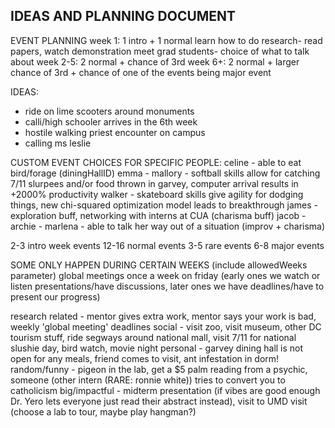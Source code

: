## IDEAS AND PLANNING DOCUMENT

EVENT PLANNING
week 1: 1 intro + 1 normal
    learn how to do research- read papers, watch demonstration
    meet grad students- choice of what to talk about
week 2-5: 2 normal + chance of 3rd
week 6+: 2 normal + larger chance of 3rd + chance of one of the events being major event

IDEAS: 
- ride on lime scooters around monuments
- calli/high schooler arrives in the 6th week
- hostile walking priest encounter on campus
- calling ms leslie


CUSTOM EVENT CHOICES FOR SPECIFIC PEOPLE:
celine - able to eat bird/forage (diningHallID)
emma - 
mallory - softball skills allow for catching 7/11 slurpees and/or food thrown in garvey, computer arrival results in +2000% productivity
walker - skateboard skills give agility for dodging things, new chi-squared optimization model leads to breakthrough
james - exploration buff, networking with interns at CUA (charisma buff)
jacob - 
archie - 
marlena - able to talk her way out of a situation (improv + charisma)



2-3 intro week events
12-16 normal events
3-5 rare events
6-8 major events

SOME ONLY HAPPEN DURING CERTAIN WEEKS (include allowedWeeks parameter)
global meetings once a week on friday (early ones we watch or listen presentations/have discussions, later ones we have deadlines/have to present our progress)

research related - mentor gives extra work, mentor says your work is bad, weekly 'global meeting' deadlines
social - visit zoo, visit museum, other DC tourism stuff, ride segways around national mall, visit 7/11 for national slushie day, bird watch, movie night
personal - garvey dining hall is not open for any meals, friend comes to visit, ant infestation in dorm!
random/funny - pigeon in the lab, get a $5 palm reading from a psychic, someone (other intern (RARE: ronnie white)) tries to convert you to catholicism
big/impactful - midterm presentation (if vibes are good enough Dr. Yero lets everyone just read their abstract instead), visit to UMD visit (choose a lab to tour, maybe play hangman?)


